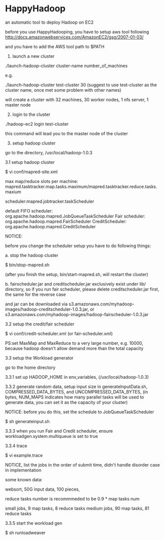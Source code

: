 HappyHadoop
===========

an automatic tool to deploy Hadoop on EC2

before you use HappyHadooping, you have to setup aws tool following http://docs.amazonwebservices.com/AmazonEC2/gsg/2007-01-03/

and you have to add the AWS tool path to $PATH


1. launch a new cluster

./launch-hadoop-cluster cluster-name number_of_machines

e.g.

./launch-hadoop-cluster test-cluster 30 (suggest to use test-cluster as the cluster name, once met some problem with other names)

will create a cluster with 32 machines, 30 worker nodes, 1 nfs server, 1 master node



2. login to the cluster

./hadoop-ec2 login test-cluster

this command will lead you to the master node of the cluster

3. setup hadoop cluster

go to the directory, /usr/local/hadoop-1.0.3

3.1 setup hadoop cluster

$ vi conf/mapred-site.xml

max map/reduce slots per machine: mapred.tasktracker.map.tasks.maximum/mapred.tasktracker.reduce.tasks.maxium

scheduler:mapred.jobtracker.taskScheduler

default FIFO scheduler: org.apache.hadoop.mapred.JobQueueTaskScheduler
Fair scheduler: org.apache.hadoop.mapred.FairScheduler
CreditScheduler: org.apache.hadoop.mapred.CreditScheduler

NOTICE:

before you change the scheduler setup you have to do following things:

a. stop the hadoop cluster

$ bin/stop-mapred.sh

(after you finish the setup, bin/start-mapred.sh, will restart the cluster)

b. fairscheduler.jar and creditscheduler.jar exclusively exist under lib/ directory, so if you run fair scheduler, please delete creditscheduler.jar first, the same for the reverse case

and jar can be downloaded via s3.amazonaws.com/myhadoop-images/hadoop-creditscheduler-1.0.3.jar, or s3.amazonaws.com/myhadoop-images/hadoop-fairscheduler-1.0.3.jar

3.2 setup the credit/fair scheduler 

$ vi conf/credit-scheduler.xml (or fair-scheduler.xml)

PS:set MaxMap and MaxReduce to a very large number, e.g. 10000, because hadoop doesn't allow demand more than the total capacity


3.3 setup the Workload generator

go to the home directory

3.3.1 set up HADOOP_HOME in env_variables, (/usr/local/hadoop-1.0.3)

3.3.2 generate random data, setup input size in generateInputData.sh, COMPRESSED_DATA_BYTES, and UNCOMPRESSED_DATA_BYTES, (in bytes, NUM_MAPS indicates how many parallel tasks will be used to generate data, you can set it as the capacity of your cluster)

NOTICE: before you do this, set the schedule to JobQueueTaskScheduler

$ sh generateinput.sh

3.3.3 when you run Fair and Credit scheduler, ensure workloadgen.system.multiqueue is set to true

3.3.4 trace

$ vi example.trace

NOTICE, list the jobs in the order of submit time, didn't handle disorder case in implementation

some known data:

websort, 50G input data, 100 pieces, 

reduce tasks number is recommmeded to be 0.9 * map tasks num

small jobs, 9 map tasks, 8 reduce tasks
medium jobs, 90 map tasks, 81 reduce tasks

3.3.5 start the workload gen

$ sh runloadweaver
